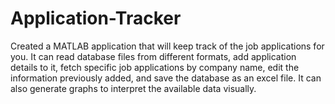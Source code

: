# Application-Tracker

Created a MATLAB application that will keep track of the job applications for you. It can read database files from different formats, add application details to it, fetch specific job applications by company name, edit the information previously added, and save the database as an excel file. It can also generate graphs to interpret the available data visually. 
